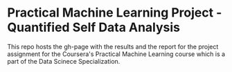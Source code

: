 Practical Machine Learning Project - Quantified Self Data Analysis
==================================================================

This repo hosts the gh-page with the results and the report for the project assignment for the Coursera's Practical Machine Learning course which is a part of the Data Scinece Specialization.  

